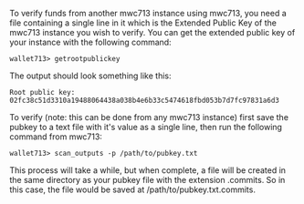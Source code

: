 To verify funds from another mwc713 instance using mwc713, you need a file containing a single line in it which is the Extended
Public Key of the mwc713 instance you wish to verify. You can get the extended public key of your instance with the following
command:

```wallet713> getrootpublickey```

The output should look something like this:

```Root public key: 02fc38c51d3310a19488064438a038b4e6b33c5474618fbd053b7d7fc97831a6d3```


To verify (note: this can be done from any mwc713 instance) first save the pubkey to a text file with it's value as a single
line, then run the following command from mwc713:

```wallet713> scan_outputs -p /path/to/pubkey.txt```

This process will take a while, but when complete, a file will be created in the same directory as your pubkey file with the
extension .commits. So in this case, the file would be saved at /path/to/pubkey.txt.commits.


